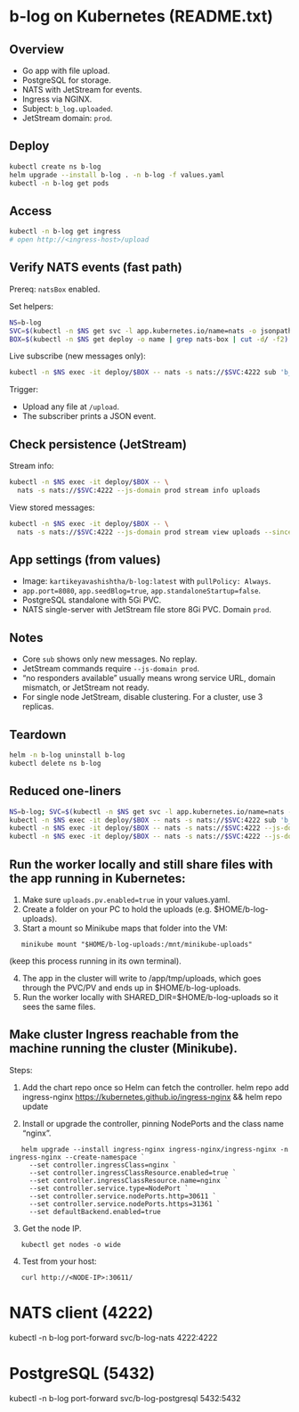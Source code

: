 # b-log on Kubernetes (README.txt)

## Overview

* Go app with file upload.
* PostgreSQL for storage.
* NATS with JetStream for events.
* Ingress via NGINX.
* Subject: `b_log.uploaded`.
* JetStream domain: `prod`.

## Deploy

```bash
kubectl create ns b-log
helm upgrade --install b-log . -n b-log -f values.yaml
kubectl -n b-log get pods
```

## Access

```bash
kubectl -n b-log get ingress
# open http://<ingress-host>/upload
```

## Verify NATS events (fast path)

Prereq: `natsBox` enabled.

Set helpers:

```bash
NS=b-log
SVC=$(kubectl -n $NS get svc -l app.kubernetes.io/name=nats -o jsonpath='{.items[0].metadata.name}')
BOX=$(kubectl -n $NS get deploy -o name | grep nats-box | cut -d/ -f2)
```

Live subscribe (new messages only):

```bash
kubectl -n $NS exec -it deploy/$BOX -- nats -s nats://$SVC:4222 sub 'b_log.uploaded'
```

Trigger:

* Upload any file at `/upload`.
* The subscriber prints a JSON event.

## Check persistence (JetStream)

Stream info:

```bash
kubectl -n $NS exec -it deploy/$BOX -- \
  nats -s nats://$SVC:4222 --js-domain prod stream info uploads
```

View stored messages:

```bash
kubectl -n $NS exec -it deploy/$BOX -- \
  nats -s nats://$SVC:4222 --js-domain prod stream view uploads --since 10m
```

## App settings (from values)

* Image: `kartikeyavashishtha/b-log:latest` with `pullPolicy: Always`.
* `app.port=8080`, `app.seedBlog=true`, `app.standaloneStartup=false`.
* PostgreSQL standalone with 5Gi PVC.
* NATS single-server with JetStream file store 8Gi PVC. Domain `prod`.

## Notes

* Core `sub` shows only new messages. No replay.
* JetStream commands require `--js-domain prod`.
* “no responders available” usually means wrong service URL, domain mismatch, or JetStream not ready.
* For single node JetStream, disable clustering. For a cluster, use 3 replicas.

## Teardown

```bash
helm -n b-log uninstall b-log
kubectl delete ns b-log
```

## Reduced one-liners

```bash
NS=b-log; SVC=$(kubectl -n $NS get svc -l app.kubernetes.io/name=nats -o jsonpath='{.items[0].metadata.name}'); BOX=$(kubectl -n $NS get deploy -o name | grep nats-box | cut -d/ -f2)
kubectl -n $NS exec -it deploy/$BOX -- nats -s nats://$SVC:4222 sub 'b_log.uploaded'
kubectl -n $NS exec -it deploy/$BOX -- nats -s nats://$SVC:4222 --js-domain prod stream info uploads
kubectl -n $NS exec -it deploy/$BOX -- nats -s nats://$SVC:4222 --js-domain prod stream view uploads --since 10m
```

## Run the worker locally and still share files with the app running in Kubernetes:

1. Make sure `uploads.pv.enabled=true` in your values.yaml.
2. Create a folder on your PC to hold the uploads (e.g. $HOME/b-log-uploads).
3. Start a mount so Minikube maps that folder into the VM:
```
   minikube mount "$HOME/b-log-uploads:/mnt/minikube-uploads"
```
   (keep this process running in its own terminal).

4. The app in the cluster will write to /app/tmp/uploads, which goes through the PVC/PV and ends up in $HOME/b-log-uploads.
5. Run the worker locally with SHARED_DIR=$HOME/b-log-uploads so it sees the same files.


## Make cluster Ingress reachable from the machine running the cluster (Minikube). 

Steps:

1) Add the chart repo once so Helm can fetch the controller.
   helm repo add ingress-nginx https://kubernetes.github.io/ingress-nginx && helm repo update

2) Install or upgrade the controller, pinning NodePorts and the class name “nginx”.
```
   helm upgrade --install ingress-nginx ingress-nginx/ingress-nginx -n ingress-nginx --create-namespace `
     --set controller.ingressClass=nginx `
     --set controller.ingressClassResource.enabled=true `
     --set controller.ingressClassResource.name=nginx `
     --set controller.service.type=NodePort `
     --set controller.service.nodePorts.http=30611 `
     --set controller.service.nodePorts.https=31361 `
     --set defaultBackend.enabled=true
```

3) Get the node IP.
```
   kubectl get nodes -o wide
```

4) Test from your host:
```
   curl http://<NODE-IP>:30611/
```

# NATS client (4222)
kubectl -n b-log port-forward svc/b-log-nats 4222:4222


# PostgreSQL (5432)
kubectl -n b-log port-forward svc/b-log-postgresql 5432:5432


